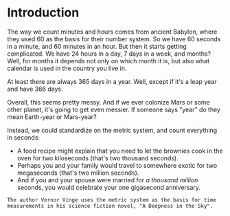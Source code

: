 # Introduction

The way we count minutes and hours comes from ancient Babylon, where they used 60 as the basis for their number system.
So we have 60 seconds in a minute, and 60 minutes in an hour.
But then it starts getting complicated.
We have 24 hours in a day, 7 days in a week, and months?
Well, for months it depends not only on which month it is, but also what calendar is used in the country you live in.

At least there are always 365 days in a year.
Well, except if it's a leap year and have 366 days.

Overall, this seems pretty messy.
And if we ever colonize Mars or some other planet, it's going to get even messier.
If someone says "year" do they mean Earth-year or Mars-year?

Instead, we could standardize on the metric system, and count everything in seconds:

- A food recipe might explain that you need to let the brownies cook in the oven for two kiloseconds (that's two thousand seconds).
- Perhaps you and your family would travel to somewhere exotic for two megaseconds (that's two million seconds).
- And if you and your spouse were married for _a thousand million_ seconds, you would celebrate your one gigasecond anniversary.

```exercism/note
The author Vernor Vinge uses the metric system as the basis for time measurements in his science fiction novel, "A Deepness in the Sky".
```
